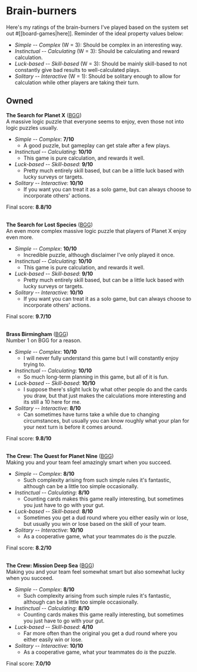 # Brain-burners

Here's my ratings of the brain-burners I've played based on the system set out #[[board-games|here]]. Reminder of the ideal property values below:

* *Simple -- Complex* (W = 3): Should be complex in an interesting way.
* *Instinctual -- Calculating* (W = 3): Should be calculating and reward calculation.
* *Luck-based -- Skill-based* (W = 3): Should be mainly skill-based to not constantly give bad results to well-calculated plays.
* *Solitary -- Interactive* (W = 1): Should be solitary enough to allow for calculation while other players are taking their turn.

## Owned
**The Search for Planet X** ([BGG](https://boardgamegeek.com/boardgame/279537/search-planet-x))<br>
A massive logic puzzle that everyone seems to enjoy, even those not into logic puzzles usually.
* *Simple -- Complex*: **7/10**
  * A good puzzle, but gameplay can get stale after a few plays.
* *Instinctual -- Calculating*: **10/10**
  * This game is pure calculation, and rewards it well.
* *Luck-based -- Skill-based*: **9/10**
  * Pretty much entirely skill based, but can be a little luck based with lucky surveys or targets.
* *Solitary -- Interactive*: **10/10**
  * If you want you can treat it as a solo game, but can always choose to incorporate others' actions.

Final score: **8.8/10**<br><br>

**The Search for Lost Species** ([BGG](https://boardgamegeek.com/boardgame/279537/search-planet-x))<br>
An even more complex massive logic puzzle that players of Planet X enjoy even more.
* *Simple -- Complex*: **10/10**
  * Incredible puzzle, although disclaimer I've only played it once.
* *Instinctual -- Calculating*: **10/10**
  * This game is pure calculation, and rewards it well.
* *Luck-based -- Skill-based*: **9/10**
  * Pretty much entirely skill based, but can be a little luck based with lucky surveys or targets.
* *Solitary -- Interactive*: **10/10**
  * If you want you can treat it as a solo game, but can always choose to incorporate others' actions.

Final score: **9.7/10**<br><br>

**Brass Birmingham** ([BGG](https://boardgamegeek.com/boardgame/224517/brass-birmingham))<br>
Number 1 on BGG for a reason.
* *Simple -- Complex*: **10/10**
  * I will never fully understand this game but I will constantly enjoy trying to.
* *Instinctual -- Calculating*: **10/10**
  * So much long-term planning in this game, but all of it is fun.
* *Luck-based -- Skill-based*: **10/10**
  * I suppose there's slight luck by what other people do and the cards you draw, but that just makes the calculations more interesting and its still a 10 here for me.
* *Solitary -- Interactive*: **8/10**
  * Can sometimes have turns take a while due to changing circumstances, but usually you can know roughly what your plan for your next turn is before it comes around.

Final score: **9.8/10**<br><br>

**The Crew: The Quest for Planet Nine** ([BGG](https://boardgamegeek.com/boardgame/284083/crew-quest-planet-nine))<br>
Making you and your team feel amazingly smart when you succeed.
* *Simple -- Complex*: **8/10**
  * Such complexity arising from such simple rules it's fantastic, although can be a little too simple occasionally.
* *Instinctual -- Calculating*: **8/10**
  * Counting cards makes this game really interesting, but sometimes you just have to go with your gut.
* *Luck-based -- Skill-based*: **8/10**
  * Sometimes you get a dud round where you either easily win or lose, but usually you win or lose based on the skill of your team.
* *Solitary -- Interactive*: **10/10**
  * As a cooperative game, what your teammates do *is* the puzzle.

Final score: **8.2/10**<br><br>

**The Crew: Mission Deep Sea** ([BGG](https://boardgamegeek.com/boardgame/324856/crew-mission-deep-sea))<br>
Making you and your team feel somewhat smart but also somewhat lucky when you succeed.
* *Simple -- Complex*: **8/10**
  * Such complexity arising from such simple rules it's fantastic, although can be a little too simple occasionally.
* *Instinctual -- Calculating*: **8/10**
  * Counting cards makes this game really interesting, but sometimes you just have to go with your gut.
* *Luck-based -- Skill-based*: **4/10**
  * Far more often than the original you get a dud round where you either easily win or lose.
* *Solitary -- Interactive*: **10/10**
  * As a cooperative game, what your teammates do *is* the puzzle.

Final score: **7.0/10**<br><br>
